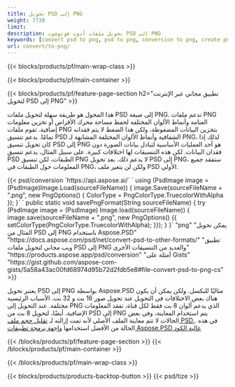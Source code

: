```yaml
---
title: تحويل PSD إلى PNG
weight: 7730
limit: 
description: تحويل ملفات أدوب فوتوشوب PSD إلى PNG
keywords: [convert psd to png, psd to png, conversion to png, create png from psd, print psd as png]
url: convert/to-png/
---
```


{{< blocks/products/pf/main-wrap-class >}}

{{< blocks/products/pf/main-container >}}

{{< blocks/products/pf/feature-page-section h2="تطبيق مجاني عبر الإنترنت لتحويل PSD إلى PNG" >}}
<p>هذا المحول هو طريقة سهلة لتحويل ملفات PSD إلى صيغة PNG. تدعم ملفات PNG العتامة وأنماط الألوان المختلفة لحفظ مساحة محرك الأقراص أو تخزين معلومات إضافية. تقوم ملفات PNG بتخزين البيانات المضغوطة، ولكن هذا الضغط لا يتم فقدانه تمامًا. يدعم تنسيق PSD الشفافية وأنماط الألوان المختلفة المشابهة لـ PNG، لذلك إذا كان تحويل تنسيق PSD إلى PNG هو أحد العمليات الأساسية لتبادل بيانات الصورة دون فقدان البيانات. لكن هذه التنسيقات لها اختلافات كبيرة. على سبيل المثال، يدعم تنسيق PSD الطبقات، لكن تنسيق PNG لا يدعم ذلك. بعد تحويل PSD إلى PNG، ستفقد جميع المعلومات حول الطبقات في PNG، ولكن لن يتغير ملف PSD الأولي.</p>
{{< psd/conversion `https://api.aspose.ai/` 
`    using (PsdImage image = (PsdImage)Image.Load(sourceFileName))
    {
        image.Save(sourceFileName + ".png",  new PngOptions() {  ColorType = PngColorType.TruecolorWithAlpha });
    }` 
	`    public static void savePngFormat(String sourceFileName) {
        try (PsdImage image = (PsdImage) Image.load(sourceFileName)) {
            image.save(sourceFileName + ".png", new PngOptions() {{
                setColorType(PngColorType.TruecolorWithAlpha);
            }});
        }
    }` 
	"png" 
"يمكن تحويل المثال من PSD إلى PNG باستخدام Aspose.PSD"  "https://docs.aspose.com/psd/net/convert-psd-to-other-formats/" 
"تطبيق ويب مجاني لتحويل ملفات PSD إلى PNG والعديد من التنسيقات الأخرى" "https://products.aspose.app/psd/conversion" 
"أمثلة على Gists" "https://gist.github.com/aspose-com-gists/5a58a43ac00fd68974d95b72d2fdb5e8#file-convert-psd-to-png-cs" >}}
<p>يعتبر تحويل PSD إلى PNG بواسطة Aspose.PSD مثاليًا للبكسل. ولكن يمكن أن يكون هناك بعض الاختلافات في التحويل عند تحويل صور 16 بت و 32 بت. الأسباب الرئيسية مختلفة. عند التحويل إلى PNG الذي يدعم ألوان 8 بت فقط لكل قناة، تفقد المعلومات الإضافية. أيضًا، لتحويل 8 بت من PSD إلى PNG يتم استخدام المعاينة، وفي بعض الحالات لا تتم معاينة الملف الأصلي لأنه تمت إزالته لـ <a href="/psd/reduce-size">تقليل حجم ملف PSD.</a>. في هذه الحالة من الأفضل استخدامها <a href="/psd">واجهة برمجة تطبيقات Aspose.PSD عالية الكود</a></p>
{{< /blocks/products/pf/feature-page-section >}}
{{< /blocks/products/pf/main-container >}}


{{< /blocks/products/pf/main-wrap-class >}}

{{< blocks/products/products-backtop-button >}}
{{< psd/tize >}}
